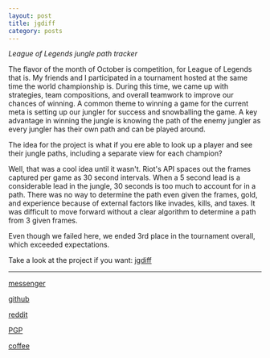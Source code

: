 ```yaml
---
layout: post
title: jgdiff
category: posts
---
```


*League of Legends jungle path tracker*

The flavor of the month of October is competition, for League of Legends that is. My friends and I participated in a tournament hosted at the same time the world championship is. During this time, we came up with strategies, team compositions, and overall teamwork to improve our chances of winning. A common theme to winning a game for the current meta is setting up our jungler for success and snowballing the game. A key advantage in winning the jungle is knowing the path of the enemy jungler as every jungler has their own path and can be played around.

The idea for the project is what if you ere able to look up a player and see their jungle paths, including a separate view for each champion?

Well, that was a cool idea until it wasn't. Riot's API spaces out the frames captured per game as 30 second intervals. When a 5 second lead is a considerable lead in the jungle, 30 seconds is too much to account for in a path. There was no way to determine the path even given the frames, gold, and experience because of external factors like invades, kills, and taxes. It was difficult to move forward without a clear algorithm to determine a path from 3 given frames.

Even though we failed here, we ended 3rd place in the tournament overall, which exceeded expectations.

Take a look at the project if you want:
[jgdiff][jgdiff]

---

[messenger][facebook]

[github][dqd]

[reddit][reddit]

[PGP][PGP]

[coffee][coffee]

[facebook]: https://www.m.me/dqdang1
[dqd]: https://github.com/dqdang
[reddit]: https://www.reddit.com/user/outsidefarmland
[PGP]: https://raw.githubusercontent.com/dqdang/dqdang.github.io/master/derek-dang.asc
[coffee]: https://www.buymeacoffee.com/dqdang
[jgdiff]: https://github.com/dqdang/jgdiff
